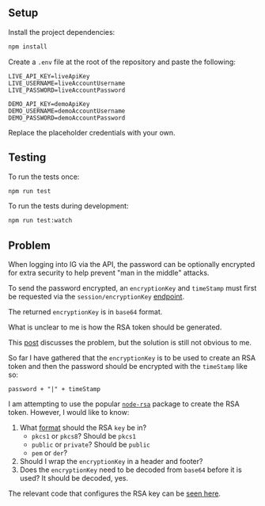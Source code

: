 ## Setup

Install the project dependencies:

```bash
npm install
```

Create a `.env` file at the root of the repository and paste the following:

```
LIVE_API_KEY=liveApiKey
LIVE_USERNAME=liveAccountUsername
LIVE_PASSWORD=liveAccountPassword

DEMO_API_KEY=demoApiKey
DEMO_USERNAME=demoAccountUsername
DEMO_PASSWORD=demoAccountPassword
```

Replace the placeholder credentials with your own.

## Testing

To run the tests once:

```bash
npm run test
```

To run the tests during development:

```bash
npm run test:watch
```

## Problem

When logging into IG via the API, the password can be optionally encrypted for extra security to help prevent "man in the middle" attacks.

To send the password encrypted, an `encryptionKey` and `timeStamp` must first be requested via the `session/encryptionKey` [endpoint](https://labs.ig.com/rest-trading-api-reference/service-detail?id=522).

The returned `encryptionKey` is in `base64` format.

What is unclear to me is how the RSA token should be generated.

This [post](https://labs.ig.com/node/295) discusses the problem, but the solution is still not obvious to me.

So far I have gathered that the `encryptionKey` is to be used to create an RSA token and then the password should be encrypted with the `timeStamp` like so:

```
password + "|" + timeStamp
```

I am attempting to use the popular [`node-rsa`](https://www.npmjs.com/package/node-rsa) package to create the RSA token. However, I would like to know:

1. What [format](https://www.npmjs.com/package/node-rsa#format-string-syntax) should the RSA `key` be in?
    - `pkcs1` or `pkcs8`? Should be `pkcs1`
    - `public` or `private`? Should be `public`
    - `pem` or `der`?
2. Should I wrap the `encryptionKey` in a header and footer?
3. Does the `encryptionKey` need to be decoded from `base64` before it is used? It should be decoded, yes.

The relevant code that configures the RSA key can be [seen here](https://github.com/wagerfield/ig-login/blob/master/index.js#L42-L47).
